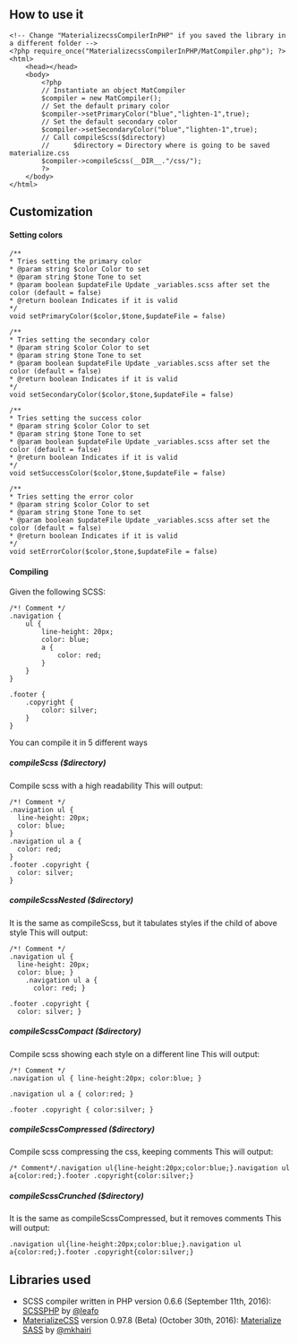## How to use it
    <!-- Change "MaterializecssCompilerInPHP" if you saved the library in a different folder -->
    <?php require_once("MaterializecssCompilerInPHP/MatCompiler.php"); ?>
    <html>
        <head></head>
        <body>
            <?php 
            // Instantiate an object MatCompiler
            $compiler = new MatCompiler();
            // Set the default primary color
            $compiler->setPrimaryColor("blue","lighten-1",true);
            // Set the default secondary color
            $compiler->setSecondaryColor("blue","lighten-1",true);
            // Call compileScss($directory)
            //      $directory = Directory where is going to be saved materialize.css
            $compiler->compileScss(__DIR__."/css/");
            ?>
        </body>
    </html>

## Customization
#### Setting colors

    /**
    * Tries setting the primary color
    * @param string $color Color to set
    * @param string $tone Tone to set   
    * @param boolean $updateFile Update _variables.scss after set the color (default = false)   
    * @return boolean Indicates if it is valid
    */
    void setPrimaryColor($color,$tone,$updateFile = false)
    
    /**
    * Tries setting the secondary color
    * @param string $color Color to set
    * @param string $tone Tone to set   
    * @param boolean $updateFile Update _variables.scss after set the color (default = false)   
    * @return boolean Indicates if it is valid
    */
    void setSecondaryColor($color,$tone,$updateFile = false)
    
    /**
    * Tries setting the success color
    * @param string $color Color to set
    * @param string $tone Tone to set   
    * @param boolean $updateFile Update _variables.scss after set the color (default = false)   
    * @return boolean Indicates if it is valid
    */
    void setSuccessColor($color,$tone,$updateFile = false)
    
    /**
    * Tries setting the error color
    * @param string $color Color to set
    * @param string $tone Tone to set   
    * @param boolean $updateFile Update _variables.scss after set the color (default = false)   
    * @return boolean Indicates if it is valid
    */
    void setErrorColor($color,$tone,$updateFile = false)
#### Compiling
Given the following SCSS:
    
    /*! Comment */
    .navigation {
        ul {
            line-height: 20px;
            color: blue;
            a {
                color: red;
            }
        }
    }
    
    .footer {
        .copyright {
            color: silver;
        }
    }
    
You can compile it in 5 different ways
##### compileScss ($directory)
Compile scss with a high readability
This will output:

    /*! Comment */
    .navigation ul {
      line-height: 20px;
      color: blue;
    }
    .navigation ul a {
      color: red;
    }
    .footer .copyright {
      color: silver;
    }
    
##### compileScssNested ($directory)
It is the same as compileScss, but it tabulates styles if the child of above style
This will output:

    /*! Comment */
    .navigation ul {
      line-height: 20px;
      color: blue; }
        .navigation ul a {
          color: red; }
    
    .footer .copyright {
      color: silver; }
##### compileScssCompact ($directory)
Compile scss showing each style on a different line
This will output:

    /*! Comment */
    .navigation ul { line-height:20px; color:blue; }
    
    .navigation ul a { color:red; }
    
    .footer .copyright { color:silver; }
##### compileScssCompressed ($directory)
Compile scss compressing the css, keeping comments
This will output:

    /* Comment*/.navigation ul{line-height:20px;color:blue;}.navigation ul a{color:red;}.footer .copyright{color:silver;}
##### compileScssCrunched ($directory)
It is the same as compileScssCompressed, but it removes comments
This will output:

    .navigation ul{line-height:20px;color:blue;}.navigation ul a{color:red;}.footer .copyright{color:silver;}
## Libraries used
- SCSS compiler written in PHP version 0.6.6 (September 11th, 2016): [SCSSPHP](https://github.com/leafo/scssphp) by [@leafo](https://github.com/leafo)
- [MaterializeCSS](http://materializecss.com) version 0.97.8 (Beta) (October 30th, 2016): [Materialize SASS](https://github.com/mkhairi/materialize-sass) by  [@mkhairi](https://github.com/mkhairi)
